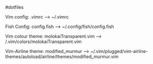 #dotfiles

Vim config:
.vimrc --> ~/.vimrc

Fish Config:
config.fish --> ~/.config/fish/config.fish

Vim colour theme:
molokaiTransparent.vim --> /.vim/colors/molokaiTransparent.vim

Vim-Airline theme:
modified_murmur --> ~/.vim/plugged/vim-airline-themes/autoload/airline/themes/modified_murmur.vim

